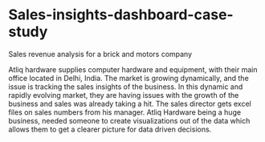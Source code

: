 # Sales-insights-dashboard-case-study
Sales revenue analysis for a brick and motors company

Atliq hardware supplies computer hardware and equipment, with their main office located in Delhi, India. 
The market is growing dynamically, and the issue is tracking the sales insights of the business. 
In this dynamic and rapidly evolving market, they are having issues with the growth of the business and sales was already taking a hit. 
The sales director gets excel files on sales numbers from his manager. 
Atliq Hardware being a huge business, needed someone to create visualizations out of the data which allows them to get a clearer picture for data driven decisions.
